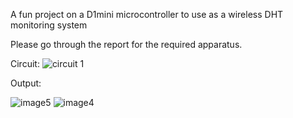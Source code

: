 
A fun project on a D1mini microcontroller to use as a wireless DHT monitoring system

Please go through the report for the required apparatus.

Circuit:
![circuit 1](https://github.com/MST-369/DHT_sensor_project/assets/145525421/2f578f48-2cd9-47b8-8756-fbab8f195c0c)

Output:

![image5](https://github.com/MST-369/DHT_sensor_project/assets/145525421/4b871748-7127-417a-b017-d3993ab58e97)
![image4](https://github.com/MST-369/DHT_sensor_project/assets/145525421/b1509b39-2e4e-4861-b45b-1e555b72093f)
